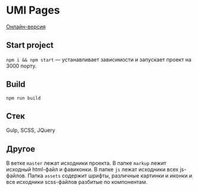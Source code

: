 # UMI Pages

[Онлайн-версия](https://cubizm.github.io/UMI-test/index.html)

## Start project
`npm i && npm start`  — устанавливает зависимости и запускает  проект на 3000 порту.

## Build
`npm run build`

## Стек
Gulp, SCSS, JQuery

## Другое
В ветке `master`  лежат исходники проекта.
В папке `markup`  лежит исходный html-файл и фавиконки.
В папке `js`  лежат исходники всех js-файлов.
Папка `assets` содержит шрифты, различные картинки и иконки и все исходники scss-файлов разбитые по компонентам.

